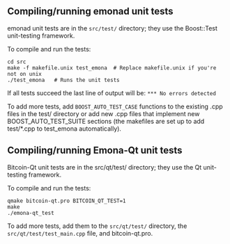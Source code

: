 Compiling/running emonad unit tests
------------------------------------

emonad unit tests are in the `src/test/` directory; they
use the Boost::Test unit-testing framework.

To compile and run the tests:

	cd src
	make -f makefile.unix test_emona  # Replace makefile.unix if you're not on unix
	./test_emona   # Runs the unit tests

If all tests succeed the last line of output will be:
`*** No errors detected`

To add more tests, add `BOOST_AUTO_TEST_CASE` functions to the existing
.cpp files in the test/ directory or add new .cpp files that
implement new BOOST_AUTO_TEST_SUITE sections (the makefiles are
set up to add test/*.cpp to test_emona automatically).


Compiling/running Emona-Qt unit tests
---------------------------------------

Bitcoin-Qt unit tests are in the src/qt/test/ directory; they
use the Qt unit-testing framework.

To compile and run the tests:

	qmake bitcoin-qt.pro BITCOIN_QT_TEST=1
	make
	./emona-qt_test

To add more tests, add them to the `src/qt/test/` directory,
the `src/qt/test/test_main.cpp` file, and bitcoin-qt.pro.
